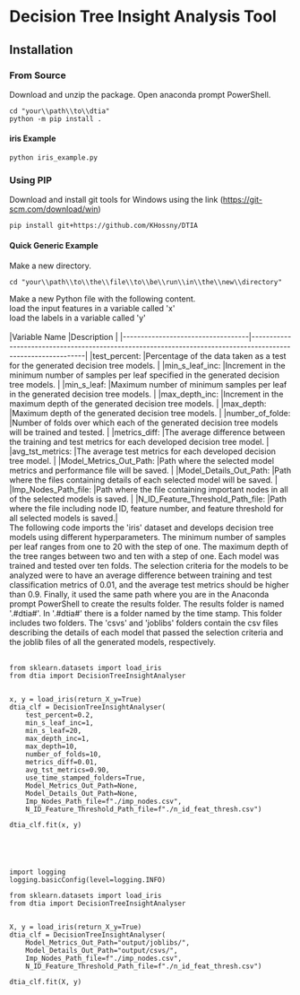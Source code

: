 # Decision Tree Insight Analysis Tool

## Installation

### From Source
Download and unzip the package. 
Open anaconda prompt PowerShell.
```
cd "your\\path\\to\\dtia"
python -m pip install .
```
#### iris Example
```
python iris_example.py
```

### Using PIP
Download and install git tools for Windows using the link (https://git-scm.com/download/win)
```
pip install git+https://github.com/KHossny/DTIA
```



#### Quick Generic Example
Make a new directory.
```
cd "your\\path\\to\\the\\file\\to\\be\\run\\in\\the\\new\\directory"
```
Make a new Python file with the following content. <br />
load the input features in a variable called 'x' <br />
load the labels in a variable called 'y' <br />
<br />
|Variable Name                      |Description                                                                                                   |
|-----------------------------------|--------------------------------------------------------------------------------------------------------------|
|test_percent:                      |Percentage of the data taken as a test for the generated decision tree models.                                |
|min_s_leaf_inc:                    |Increment in the minimum number of samples per leaf specified in the generated decision tree models.          |
|min_s_leaf:                        |Maximum number of minimum samples per leaf in the generated decision tree models.                             |
|max_depth_inc:                     |Increment in the maximum depth of the generated decision tree models.                                         |
|max_depth:                         |Maximum depth of the generated decision tree models.                                                          |
|number_of_folde:                   |Number of folds over which each of the generated decision tree models will be trained and tested.             |
|metrics_diff:                      |The average difference between the training and test metrics for each developed decision tree model.          |
|avg_tst_metrics:                   |The average test metrics for each developed decision tree model.                                              |
|Model_Metrics_Out_Path:            |Path where the selected model metrics and performance file will be saved.                                     |
|Model_Details_Out_Path:            |Path where the files containing details of each selected model will be saved.                                 |
|Imp_Nodes_Path_file:               |Path where the file containing important nodes in all of the selected models is saved.                        |
|N_ID_Feature_Threshold_Path_file:  |Path where the file including node ID, feature number, and feature threshold for all selected models is saved.|
<br />
The following code imports the 'iris' dataset and develops decision tree models using different hyperparameters. The minimum number of samples per leaf ranges from one to 20 with the step of one. The maximum depth of the tree ranges between two and ten with a step of one. Each model was trained and tested over ten folds. The selection criteria for the models to be analyzed were to have an average difference between training and test classification metrics of 0.01, and the average test metrics should be higher than 0.9. Finally, it used the same path where you are in the Anaconda prompt PowerShell to create the results folder. The results folder is named '.#dtia#'. In '.#dtia#' there is a folder named by the time stamp. This folder includes two folders. The 'csvs' and 'joblibs' folders contain the csv files describing the details of each model that passed the selection criteria and the joblib files of all the generated models, respectively. <br />
<br />
```
from sklearn.datasets import load_iris
from dtia import DecisionTreeInsightAnalyser


x, y = load_iris(return_X_y=True)
dtia_clf = DecisionTreeInsightAnalyser(
    test_percent=0.2,
    min_s_leaf_inc=1,
    min_s_leaf=20,
    max_depth_inc=1,
    max_depth=10,
    number_of_folds=10,
    metrics_diff=0.01,
    avg_tst_metrics=0.90,
    use_time_stamped_folders=True,
    Model_Metrics_Out_Path=None,
    Model_Details_Out_Path=None,
    Imp_Nodes_Path_file=f"./imp_nodes.csv",
    N_ID_Feature_Threshold_Path_file=f"./n_id_feat_thresh.csv")

dtia_clf.fit(x, y)





import logging
logging.basicConfig(level=logging.INFO)

from sklearn.datasets import load_iris
from dtia import DecisionTreeInsightAnalyser


X, y = load_iris(return_X_y=True)
dtia_clf = DecisionTreeInsightAnalyser(                 
    Model_Metrics_Out_Path="output/joblibs/",
    Model_Details_Out_Path="output/csvs/",
    Imp_Nodes_Path_file=f"./imp_nodes.csv",
    N_ID_Feature_Threshold_Path_file=f"./n_id_feat_thresh.csv")

dtia_clf.fit(X, y)
```
